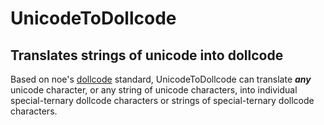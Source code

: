 # UnicodeToDollcode
## Translates strings of unicode into dollcode

Based on noe's [dollcode](https://noe.sh/dollcode/) standard, UnicodeToDollcode can translate ***any*** unicode character, or any string of unicode characters, into individual special-ternary dollcode characters or strings of special-ternary dollcode characters.  
